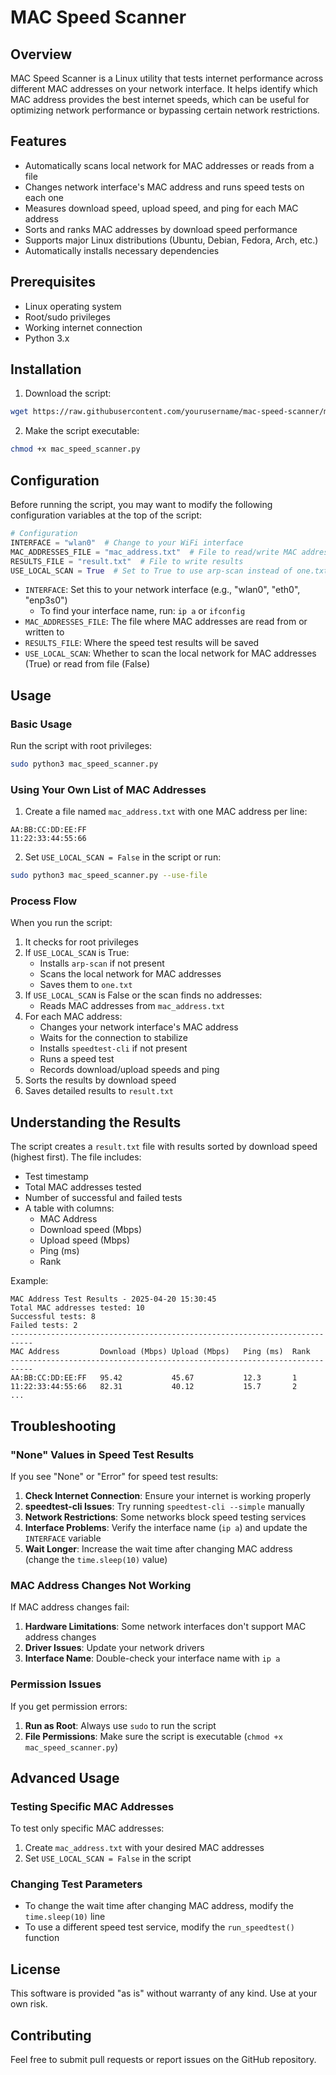 # MAC Speed Scanner

## Overview
MAC Speed Scanner is a Linux utility that tests internet performance across different MAC addresses on your network interface. It helps identify which MAC address provides the best internet speeds, which can be useful for optimizing network performance or bypassing certain network restrictions.

## Features
- Automatically scans local network for MAC addresses or reads from a file
- Changes network interface's MAC address and runs speed tests on each one
- Measures download speed, upload speed, and ping for each MAC address
- Sorts and ranks MAC addresses by download speed performance
- Supports major Linux distributions (Ubuntu, Debian, Fedora, Arch, etc.)
- Automatically installs necessary dependencies

## Prerequisites
- Linux operating system
- Root/sudo privileges
- Working internet connection
- Python 3.x

## Installation

1. Download the script:
```bash
wget https://raw.githubusercontent.com/yourusername/mac-speed-scanner/main/mac_speed_scanner.py
```

2. Make the script executable:
```bash
chmod +x mac_speed_scanner.py
```

## Configuration

Before running the script, you may want to modify the following configuration variables at the top of the script:

```python
# Configuration
INTERFACE = "wlan0"  # Change to your WiFi interface
MAC_ADDRESSES_FILE = "mac_address.txt"  # File to read/write MAC addresses
RESULTS_FILE = "result.txt"  # File to write results
USE_LOCAL_SCAN = True  # Set to True to use arp-scan instead of one.txt
```

- `INTERFACE`: Set this to your network interface (e.g., "wlan0", "eth0", "enp3s0")
  - To find your interface name, run: `ip a` or `ifconfig`
- `MAC_ADDRESSES_FILE`: The file where MAC addresses are read from or written to
- `RESULTS_FILE`: Where the speed test results will be saved
- `USE_LOCAL_SCAN`: Whether to scan the local network for MAC addresses (True) or read from file (False)

## Usage

### Basic Usage

Run the script with root privileges:

```bash
sudo python3 mac_speed_scanner.py
```

### Using Your Own List of MAC Addresses

1. Create a file named `mac_address.txt` with one MAC address per line:
```
AA:BB:CC:DD:EE:FF
11:22:33:44:55:66
```

2. Set `USE_LOCAL_SCAN = False` in the script or run:
```bash
sudo python3 mac_speed_scanner.py --use-file
```

### Process Flow

When you run the script:

1. It checks for root privileges
2. If `USE_LOCAL_SCAN` is True:
   - Installs `arp-scan` if not present
   - Scans the local network for MAC addresses
   - Saves them to `one.txt`
3. If `USE_LOCAL_SCAN` is False or the scan finds no addresses:
   - Reads MAC addresses from `mac_address.txt`
4. For each MAC address:
   - Changes your network interface's MAC address
   - Waits for the connection to stabilize
   - Installs `speedtest-cli` if not present
   - Runs a speed test
   - Records download/upload speeds and ping
5. Sorts the results by download speed
6. Saves detailed results to `result.txt`

## Understanding the Results

The script creates a `result.txt` file with results sorted by download speed (highest first). The file includes:

- Test timestamp
- Total MAC addresses tested
- Number of successful and failed tests
- A table with columns:
  - MAC Address
  - Download speed (Mbps)
  - Upload speed (Mbps)
  - Ping (ms)
  - Rank

Example:
```
MAC Address Test Results - 2025-04-20 15:30:45
Total MAC addresses tested: 10
Successful tests: 8
Failed tests: 2
---------------------------------------------------------------------------
MAC Address         Download (Mbps) Upload (Mbps)   Ping (ms)  Rank      
---------------------------------------------------------------------------
AA:BB:CC:DD:EE:FF   95.42           45.67           12.3       1         
11:22:33:44:55:66   82.31           40.12           15.7       2         
...
```

## Troubleshooting

### "None" Values in Speed Test Results

If you see "None" or "Error" for speed test results:

1. **Check Internet Connection**: Ensure your internet is working properly
2. **speedtest-cli Issues**: Try running `speedtest-cli --simple` manually
3. **Network Restrictions**: Some networks block speed testing services
4. **Interface Problems**: Verify the interface name (`ip a`) and update the `INTERFACE` variable
5. **Wait Longer**: Increase the wait time after changing MAC address (change the `time.sleep(10)` value)

### MAC Address Changes Not Working

If MAC address changes fail:

1. **Hardware Limitations**: Some network interfaces don't support MAC address changes
2. **Driver Issues**: Update your network drivers
3. **Interface Name**: Double-check your interface name with `ip a`

### Permission Issues

If you get permission errors:

1. **Run as Root**: Always use `sudo` to run the script
2. **File Permissions**: Make sure the script is executable (`chmod +x mac_speed_scanner.py`)

## Advanced Usage

### Testing Specific MAC Addresses

To test only specific MAC addresses:
1. Create `mac_address.txt` with your desired MAC addresses
2. Set `USE_LOCAL_SCAN = False` in the script

### Changing Test Parameters

- To change the wait time after changing MAC address, modify the `time.sleep(10)` line
- To use a different speed test service, modify the `run_speedtest()` function

## License

This software is provided "as is" without warranty of any kind. Use at your own risk.

## Contributing

Feel free to submit pull requests or report issues on the GitHub repository.
